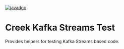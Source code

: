 [![javadoc](https://javadoc.io/badge2/org.creekservice/creek-kafka-streams-test/javadoc.svg)](https://javadoc.io/doc/org.creekservice/creek-kafka-streams-test)
# Creek Kafka Streams Test

Provides helpers for testing Kafka Streams based code.
